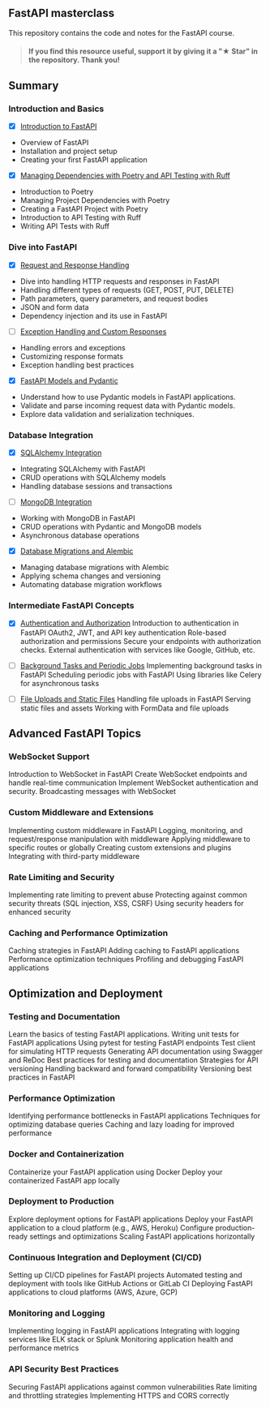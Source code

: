 ## FastAPI masterclass

This repository contains the code and notes for the FastAPI course.

> #### If you find this resource useful, support it by giving it a "★ Star" in the repository. Thank you!

## Summary
### Introduction and Basics
- [x] [Introduction to FastAPI](./docs/01-introduction.md)
- Overview of FastAPI
- Installation and project setup
- Creating your first FastAPI application

- [x] [Managing Dependencies with Poetry and API Testing with Ruff](./docs/02-poetry-ruff.md)
- Introduction to Poetry
- Managing Project Dependencies with Poetry
- Creating a FastAPI Project with Poetry
- Introduction to API Testing with Ruff
- Writing API Tests with Ruff

### Dive into FastAPI
- [x] [Request and Response Handling](./docs/03-request-handling.md)
- Dive into handling HTTP requests and responses in FastAPI
- Handling different types of requests (GET, POST, PUT, DELETE)
- Path parameters, query parameters, and request bodies
- JSON and form data
- Dependency injection and its use in FastAPI

- [ ] [Exception Handling and Custom Responses](#)
- Handling errors and exceptions
- Customizing response formats
- Exception handling best practices

- [x] [FastAPI Models and Pydantic](./docs/04-pydantic.md)
- Understand how to use Pydantic models in FastAPI applications.
- Validate and parse incoming request data with Pydantic models.
- Explore data validation and serialization techniques.

### Database Integration
- [x] [SQLAlchemy Integration](./docs/05-sqlalchemy.md)
- Integrating SQLAlchemy with FastAPI
- CRUD operations with SQLAlchemy models
- Handling database sessions and transactions

- [ ] [MongoDB Integration](#)
- Working with MongoDB in FastAPI
- CRUD operations with Pydantic and MongoDB models
- Asynchronous database operations

- [x] [Database Migrations and Alembic](./docs/06-migrations.md)
- Managing database migrations with Alembic
- Applying schema changes and versioning
- Automating database migration workflows

### Intermediate FastAPI Concepts
- [x] [Authentication and Authorization](./docs/07-auth.md)
Introduction to authentication in FastAPI
OAuth2, JWT, and API key authentication
Role-based authorization and permissions
Secure your endpoints with authorization checks.
External authentication with services like Google, GitHub, etc.

- [ ] [Background Tasks and Periodic Jobs](#)
Implementing background tasks in FastAPI
Scheduling periodic jobs with FastAPI
Using libraries like Celery for asynchronous tasks

- [ ] [File Uploads and Static Files](#)
Handling file uploads in FastAPI
Serving static files and assets
Working with FormData and file uploads

## Advanced FastAPI Topics
### WebSocket Support
Introduction to WebSocket in FastAPI
Create WebSocket endpoints and handle real-time communication
Implement WebSocket authentication and security.
Broadcasting messages with WebSocket

### Custom Middleware and Extensions
Implementing custom middleware in FastAPI
Logging, monitoring, and request/response manipulation with middleware
Applying middleware to specific routes or globally
Creating custom extensions and plugins
Integrating with third-party middleware

### Rate Limiting and Security
Implementing rate limiting to prevent abuse
Protecting against common security threats (SQL injection, XSS, CSRF)
Using security headers for enhanced security

### Caching and Performance Optimization
Caching strategies in FastAPI
Adding caching to FastAPI applications
Performance optimization techniques
Profiling and debugging FastAPI applications

## Optimization and Deployment
### Testing and Documentation
Learn the basics of testing FastAPI applications.
Writing unit tests for FastAPI applications
Using pytest for testing FastAPI endpoints
Test client for simulating HTTP requests
Generating API documentation using Swagger and ReDoc
Best practices for testing and documentation
Strategies for API versioning
Handling backward and forward compatibility
Versioning best practices in FastAPI

### Performance Optimization
Identifying performance bottlenecks in FastAPI applications
Techniques for optimizing database queries
Caching and lazy loading for improved performance

### Docker and Containerization
Containerize your FastAPI application using Docker
Deploy your containerized FastAPI app locally

### Deployment to Production
Explore deployment options for FastAPI applications
Deploy your FastAPI application to a cloud platform (e.g., AWS, Heroku)
Configure production-ready settings and optimizations
Scaling FastAPI applications horizontally

### Continuous Integration and Deployment (CI/CD)
Setting up CI/CD pipelines for FastAPI projects
Automated testing and deployment with tools like GitHub Actions or GitLab CI
Deploying FastAPI applications to cloud platforms (AWS, Azure, GCP)

### Monitoring and Logging
Implementing logging in FastAPI applications
Integrating with logging services like ELK stack or Splunk
Monitoring application health and performance metrics

### API Security Best Practices
Securing FastAPI applications against common vulnerabilities
Rate limiting and throttling strategies
Implementing HTTPS and CORS correctly

